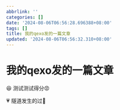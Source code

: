 ```yaml
---
abbrlink: ''
categories: []
date: '2024-08-06T06:56:28.696388+08:00'
tags: []
title: 我的qexo发的一篇文章
updated: '2024-08-06T06:56:32.310+08:00'
---
```

# 我的qexo发的一篇文章

😆 测试测试得分😡 

💗 隧道发生的过🐷
